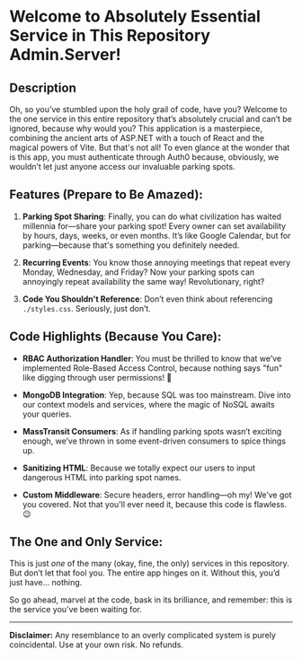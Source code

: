 # Welcome to Absolutely Essential Service in This Repository Admin.Server!

## Description

Oh, so you’ve stumbled upon the holy grail of code, have you? Welcome to the one service in this entire repository that’s absolutely crucial and can’t be ignored, because why would you? This application is a masterpiece, combining the ancient arts of ASP.NET with a touch of React and the magical powers of Vite. But that's not all! To even glance at the wonder that is this app, you must authenticate through Auth0 because, obviously, we wouldn’t let just anyone access our invaluable parking spots.

## Features (Prepare to Be Amazed):

1. **Parking Spot Sharing**: Finally, you can do what civilization has waited millennia for—share your parking spot! Every owner can set availability by hours, days, weeks, or even months. It’s like Google Calendar, but for parking—because that's something you definitely needed.

2. **Recurring Events**: You know those annoying meetings that repeat every Monday, Wednesday, and Friday? Now your parking spots can annoyingly repeat availability the same way! Revolutionary, right?

3. **Code You Shouldn't Reference**: Don’t even think about referencing `./styles.css`. Seriously, just don’t.

## Code Highlights (Because You Care):

- **RBAC Authorization Handler**: You must be thrilled to know that we’ve implemented Role-Based Access Control, because nothing says "fun" like digging through user permissions! 🌟

- **MongoDB Integration**: Yep, because SQL was too mainstream. Dive into our context models and services, where the magic of NoSQL awaits your queries.

- **MassTransit Consumers**: As if handling parking spots wasn’t exciting enough, we’ve thrown in some event-driven consumers to spice things up.

- **Sanitizing HTML**: Because we totally expect our users to input dangerous HTML into parking spot names.

- **Custom Middleware**: Secure headers, error handling—oh my! We’ve got you covered. Not that you'll ever need it, because this code is flawless. 😉

## The One and Only Service:

This is just *one* of the many (okay, fine, the only) services in this repository. But don’t let that fool you. The entire app hinges on it. Without this, you’d just have... nothing.

So go ahead, marvel at the code, bask in its brilliance, and remember: this is the service you’ve been waiting for.

---

**Disclaimer:** Any resemblance to an overly complicated system is purely coincidental. Use at your own risk. No refunds.
